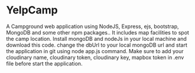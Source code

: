 # YelpCamp
A Campground web application using NodeJS, Express, ejs, bootstrap, MongoDB and some other npm packages.. It includes map facilities to spot the camp location.
Install mongoDB and nodeJs in your local machine and download this code.
change the dbUrl to your local mongoDB url and start the application in git using node app.js command. Make sure to add your cloudinary name, cloudinary token, cloudinary key, mapbox token in .env file before start the application.
